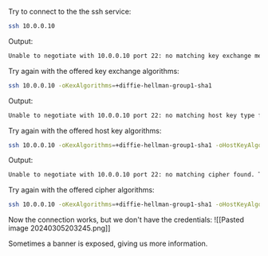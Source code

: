 Try to connect to the the ssh service:
```bash
ssh 10.0.0.10
```
Output:
```bash
Unable to negotiate with 10.0.0.10 port 22: no matching key exchange method found. Their offer: diffie-hellman-group-exchange-sha1,diffie-hellman-group1-sha1
```

Try again with the offered key exchange algorithms:
```bash
ssh 10.0.0.10 -oKexAlgorithms=+diffie-hellman-group1-sha1
```
Output:
```bash
Unable to negotiate with 10.0.0.10 port 22: no matching host key type found. Their offer: ssh-rsa,ssh-dss
```

Try again with the offered host key algorithms:
```bash
ssh 10.0.0.10 -oKexAlgorithms=+diffie-hellman-group1-sha1 -oHostKeyAlgorithms=+ssh-dss
```
Output:
```bash
Unable to negotiate with 10.0.0.10 port 22: no matching cipher found. Their offer: aes128-cbc,3des-cbc,blowfish-cbc,cast128-cbc,arcfour,aes192-cbc,aes256-cbc,rijndael128-cbc,rijndael192-cbc,rijndael256-cbc,rijndael-cbc@lysator.liu.se
```

Try again with the offered cipher algorithms:
```bash
ssh 10.0.0.10 -oKexAlgorithms=+diffie-hellman-group1-sha1 -oHostKeyAlgorithms=+ssh-dss -c aes256-cbc
```
Now the connection works, but we don't have the credentials:
![[Pasted image 20240305203245.png]]

Sometimes a banner is exposed, giving us more information.